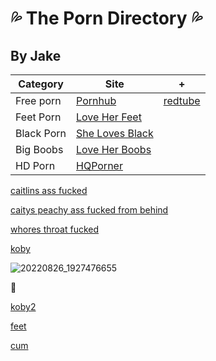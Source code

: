 # :sweat_drops: The Porn Directory :sweat_drops:
## By Jake

| Category  | Site | + |
| ------------- | ------------- | ------------- |
| Free porn  | [Pornhub](https://www.pornhub.com)  | [redtube](https://redtube.com)  |
| Feet Porn  | [Love Her Feet](https://www.loveherfeet.com)  |  |
| Black Porn | [She Loves Black](https://www.shelovesblack.com)  |  |
| Big Boobs | [Love Her Boobs](https://www.loveherboobs.com)  |  |
| HD Porn | [HQPorner](https://www.hqporner.com)  |  |


[caitlins ass fucked](https://github.com/Jake2210/Jake2210.github.io/assets/118492756/9eb82057-6309-46b8-9fe4-acfd0199b51d)

[caitys peachy ass fucked from behind](https://github.com/Jake2210/Jake2210.github.io/assets/118492756/34a006f3-d81a-45cb-8574-ed644d58c659)

[whores throat fucked](https://github.com/Jake2210/Jake2210.github.io/assets/118492756/b361517e-37d9-42aa-8cc8-65e7baa228c6)

[koby](https://github.com/Jake2210/Jake2210.github.io/assets/118492756/2da68c52-db3c-47af-8cd6-27f3c357c3c1)

![20220826_1927476655](https://github.com/Jake2210/Jake2210.github.io/assets/118492756/e71634cc-0fdc-4158-8b27-14792646e975)

:drooling_face:











[koby2](https://github.com/Jake2210/Jake2210.github.io/assets/118492756/72a29f78-d3b1-41ac-bc79-a9f3d3e33994https://github.com/Jake2210/Jake2210.github.io/assets/118492756/de9a14d7-0727-4d36-8bab-17cb0fb9ab42https://github.com/Jake2210/Jake2210.github.io/assets/118492756/82d98a69-b6c0-43ae-b19f-f858b4599fddhttps://github.com/Jake2210/Jake2210.github.io/assets/118492756/c96c57e8-da2c-43d2-be6f-64df0a33403a)

[feet](https://el.phncdn.com/pics/gifs/042/262/821/42262821a.webm)

[cum](https://www.pornhub.com/view_video.php?viewkey=ph5d43ed7f4693f)

